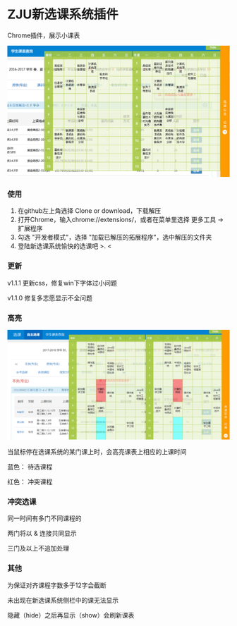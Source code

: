 # ZJU新选课系统插件

Chrome插件，展示小课表

![show](ZJUxk-1.png)

### 使用
1. 在github左上角选择 Clone or download，下载解压 
2. 打开Chrome，输入chrome://extensions/，或者在菜单里选择 更多工具 -> 扩展程序
3. 勾选 "开发者模式"，选择 "加载已解压的拓展程序"，选中解压的文件夹
4. 登陆新选课系统愉快的选课吧 >. <

### 更新

v1.1.1 更新css，修复win下字体过小问题

v1.1.0 修复多志愿显示不全问题

### 高亮

![show](ZJUxk-2.png)

当鼠标停在选课系统的某门课上时，会高亮课表上相应的上课时间

蓝色： 待选课程

红色： 冲突课程


### 冲突选课

同一时间有多门不同课程的

两门将以 & 连接共同显示

三门及以上不追加处理

### 其他

为保证对齐课程字数多于12字会截断

未出现在新选课系统侧栏中的课无法显示

隐藏（hide）之后再显示（show）会刷新课表
